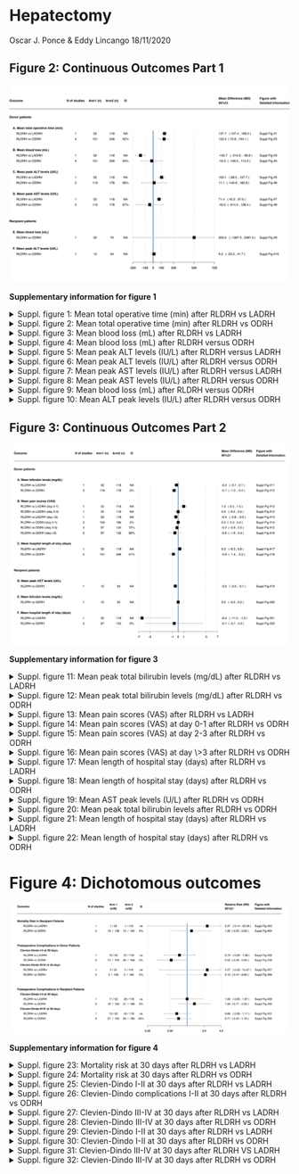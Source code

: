 Hepatectomy
================
Oscar J. Ponce & Eddy Lincango
18/11/2020

## Figure 2: Continuous Outcomes Part 1

![](hepatectomy_files/figure-gfm/overall_continuous_donor1-1.svg)<!-- -->

**Supplementary information for figure 1**

<details>

<summary>Suppl. figure 1: Mean total operative time (min) after RLDRH vs
LADRH</summary>

![](hepatectomy_files/figure-gfm/operativetime1-1.svg)<!-- -->

</details>

<details>

<summary>Suppl. figure 2: Mean total operative time (min) after RLDRH vs
ODRH</summary>

![](hepatectomy_files/figure-gfm/operativetime2-1.svg)<!-- -->

</details>

<details>

<summary>Suppl. figure 3: Mean blood loss (mL) after RLDRH vs
LADRH</summary>

![](hepatectomy_files/figure-gfm/blood_loss_1-1.svg)<!-- -->

</details>

<details>

<summary>Suppl. figure 4: Mean blood loss (mL) after RLDRH versus ODRH
</summary>

<img src="hepatectomy_files/figure-gfm/blood_loss2-1.svg" width="14400" />

</details>

<details>

<summary>Suppl. figure 5: Mean peak ALT levels (IU/L) after RLDRH versus
LADRH</summary>

![](hepatectomy_files/figure-gfm/alt1-1.svg)<!-- -->

</details>

<details>

<summary>Suppl. figure 6: Mean peak ALT levels (IU/L) after RLDRH versus
ODRH</summary>

![](hepatectomy_files/figure-gfm/alt2-1.svg)<!-- -->

</details>

<details>

<summary>Suppl. figure 7: Mean peak AST levels (IU/L) after RLDRH versus
LADRH</summary>

![](hepatectomy_files/figure-gfm/ast1-1.svg)<!-- -->

</details>

<details>

<summary>Suppl. figure 8: Mean peak AST levels (IU/L) after RLDRH versus
ODRH</summary>

![](hepatectomy_files/figure-gfm/ast2-1.svg)<!-- -->

</details>

<details>

<summary>Suppl. figure 9: Mean blood loss (mL) after RLDRH versus
ODRH</summary>

![](hepatectomy_files/figure-gfm/blood_ODRH_recipient-1.svg)<!-- -->

</details>

<details>

<summary>Suppl. figure 10: Mean ALT peak levels (IU/L) after RLDRH
versus ODRH</summary>

![](hepatectomy_files/figure-gfm/alt_ODRH_recipient-1.svg)<!-- -->

</details>

## Figure 3: Continuous Outcomes Part 2

![](hepatectomy_files/figure-gfm/overall_continuous2-1.svg)<!-- -->

**Supplementary information for figure 3**

<details>

<summary>Suppl. figure 11: Mean peak total bilirubin levels (mg/dL)
after RLDRH vs LADRH</summary>

![](hepatectomy_files/figure-gfm/bilirubin1-1.svg)<!-- -->

</details>

<details>

<summary>Suppl. figure 12: Mean peak total bilirubin levels (mg/dL)
after RLDRH vs ODRH</summary>

![](hepatectomy_files/figure-gfm/bilirubin2-1.svg)<!-- -->

</details>

<details>

<summary>Suppl. figure 13: Mean pain scores (VAS) after RLDRH vs
LADRH</summary>

![](hepatectomy_files/figure-gfm/pain2-1.svg)<!-- -->

</details>

<details>

<summary>Suppl. figure 14: Mean pain scores (VAS) at day 0-1 after RLDRH
vs ODRH</summary>

![](hepatectomy_files/figure-gfm/pain2_followup1-1.svg)<!-- -->

</p>

</details>

<details>

<summary>Suppl. figure 15: Mean pain scores (VAS) at day 2-3 after RLDRH
vs ODRH</summary>

<p>

![](hepatectomy_files/figure-gfm/pain2_followup2-1.svg)<!-- -->

</p>

</details>

<details>

<summary>Suppl. figure 16: Mean pain scores (VAS) at day \>3 after RLDRH
vs ODRH</summary>

<p>

![](hepatectomy_files/figure-gfm/pain2_followup3-1.svg)<!-- -->

</p>

</details>

<details>

<summary>Suppl. figure 17: Mean length of hospital stay (days) after
RLDRH vs LADRH</summary>

![](hepatectomy_files/figure-gfm/hospital1-1.svg)<!-- -->

</details>

<details>

<summary>Suppl. figure 18: Mean length of hospital stay (days) after
RLDRH vs ODRH</summary>

![](hepatectomy_files/figure-gfm/hospital2-1.svg)<!-- -->

</details>

<details>

<summary>Suppl. figure 19: Mean AST peak levels (U/L) after RLDRH vs
ODRH</summary>

![](hepatectomy_files/figure-gfm/ast_ODRH_recipient-1.svg)<!-- -->

</details>

<details>

<summary>Suppl. figure 20: Mean peak total bilirubin levels after RLDRH
vs ODRH</summary>

![](hepatectomy_files/figure-gfm/bilirubin_ODRH_recipient-1.svg)<!-- -->

</details>

<details>

<summary>Suppl. figure 21: Mean length of hospital stay (days) after
RLDRH vs LADRH</summary>

![](hepatectomy_files/figure-gfm/hospitalstay_LADRH_recipient-1.svg)<!-- -->

</details>

<details>

<summary>Suppl. figure 22: Mean length of hospital stay (days) after
RLDRH vs ODRH</summary>

![](hepatectomy_files/figure-gfm/hospitalstay_ODRH_recipient-1.svg)<!-- -->

</details>

# Figure 4: Dichotomous outcomes

![](hepatectomy_files/figure-gfm/overall_dichotomous-1.svg)<!-- -->

**Supplementary information for figure 4**

<details>

<summary>Suppl. figure 23: Mortality risk at 30 days after RLDRH vs
LADRH</summary>

![](hepatectomy_files/figure-gfm/mortality_LADRH-1.svg)<!-- -->

</details>

<details>

<summary>Suppl. figure 24: Mortality risk at 30 days after RLDRH vs
ODRH</summary>

![](hepatectomy_files/figure-gfm/mortality_ODRH_recipient-1.svg)<!-- -->

</details>

<details>

<summary>Suppl. figure 25: Clevien-Dindo I-II at 30 days after RLDRH vs
LADRH</summary>

![](hepatectomy_files/figure-gfm/LADRH_complication1-1.svg)<!-- -->

</details>

<details>

<summary>Suppl. figure 26: Clevien-Dindo complications I-II at 30 days
after RLDRH vs ODRH</summary>

![](hepatectomy_files/figure-gfm/ODRH_complication1-1.svg)<!-- -->

</details>

<details>

<summary>Suppl. figure 27: Clevien-Dindo III-IV at 30 days after RLDRH
vs LADRH</summary>

![](hepatectomy_files/figure-gfm/LADRH_complication2-1.svg)<!-- -->

</details>

<details>

<summary>Suppl. figure 28: Clevien-Dindo III-IV at 30 days after RLDRH
vs ODRH</summary>

![](hepatectomy_files/figure-gfm/ODRH_complication2-1.svg)<!-- -->

</details>

<details>

<summary>Suppl. figure 29: Clevien-Dindo I-II at 30 days after RLDRH vs
LADRH</summary>

![](hepatectomy_files/figure-gfm/complciationsI_LADRH_recipient-1.svg)<!-- -->

</details>

<details>

<summary>Suppl. figure 30: Clevien-Dindo I-II at 30 days after RLDRH vs
ODRH</summary>

![](hepatectomy_files/figure-gfm/complicationsI_ODRH_recipient-1.svg)<!-- -->

</details>

<details>

<summary>Suppl. figure 31: Clevien-Dindo III-IV at 30 days after RLDRH
VS LADRH</summary>

![](hepatectomy_files/figure-gfm/complicationsIII_LADRH_recipient-1.svg)<!-- -->

</details>

<details>

<summary>Suppl. figure 32: Clevien-Dindo III-IV at 30 days after RLDRH
vs ODRH</summary>

![](hepatectomy_files/figure-gfm/complicationsIII_ODRH_recipient-1.svg)<!-- -->

</details>
